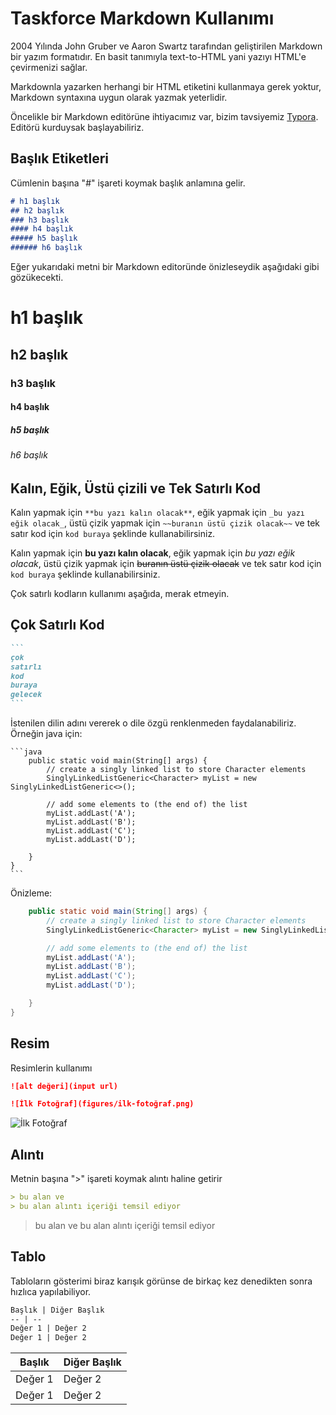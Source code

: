 # Taskforce Markdown Kullanımı

2004 Yılında John Gruber ve Aaron Swartz tarafından geliştirilen Markdown bir yazım formatıdır. En basit tanımıyla text-to-HTML yani yazıyı HTML'e çevirmenizi sağlar.

Markdownla yazarken herhangi bir HTML etiketini kullanmaya gerek yoktur, Markdown syntaxına uygun olarak yazmak yeterlidir.

Öncelikle bir Markdown editörüne ihtiyacımız var, bizim tavsiyemiz [Typora](https://typora.io). Editörü kurduysak başlayabiliriz.





## Başlık Etiketleri

Cümlenin başına "#" işareti koymak başlık anlamına gelir. 

``````markdown
# h1 başlık
## h2 başlık
### h3 başlık
#### h4 başlık
##### h5 başlık
###### h6 başlık
``````

Eğer yukarıdaki metni bir Markdown editoründe önizleseydik aşağıdaki gibi gözükecekti.

# h1 başlık

## h2 başlık

### h3 başlık

#### h4 başlık

##### h5 başlık

###### h6 başlık





## Kalın, Eğik, Üstü çizili ve Tek Satırlı Kod

Kalın yapmak için `**bu yazı kalın olacak**`, 
eğik yapmak için `_bu yazı eğik olacak_`, 
üstü çizik yapmak için `~~buranın üstü çizik olacak~~` 
ve tek satır kod için ``kod buraya`` şeklinde kullanabilirsiniz. 

Kalın yapmak için **bu yazı kalın olacak**, 
eğik yapmak için _bu yazı eğik olacak_, 
üstü çizik yapmak için ~~buranın üstü çizik olacak~~ 
ve tek satır kod için ``kod buraya`` şeklinde kullanabilirsiniz. 



Çok satırlı kodların kullanımı aşağıda, merak etmeyin.





## Çok Satırlı Kod

~~~markdown
```
çok
satırlı
kod
buraya
gelecek
```
~~~

İstenilen dilin adını vererek o dile özgü renklenmeden faydalanabiliriz. Örneğin java için:

````
​```java
    public static void main(String[] args) {
        // create a singly linked list to store Character elements
        SinglyLinkedListGeneric<Character> myList = new SinglyLinkedListGeneric<>();

        // add some elements to (the end of) the list
        myList.addLast('A');
        myList.addLast('B');
        myList.addLast('C');
        myList.addLast('D');

    }
}
​```
````

Önizleme:

``````java
    public static void main(String[] args) {
        // create a singly linked list to store Character elements
        SinglyLinkedListGeneric<Character> myList = new SinglyLinkedListGeneric<>();

        // add some elements to (the end of) the list
        myList.addLast('A');
        myList.addLast('B');
        myList.addLast('C');
        myList.addLast('D');

    }
}
``````



## Resim

Resimlerin kullanımı 

````markdown
![alt değeri](input url)
````


````markdown
![İlk Fotoğraf](figures/ilk-fotoğraf.png)
````

![İlk Fotoğraf](figures/ilk-fotoğraf.png)




## Alıntı

Metnin başına ">" işareti koymak alıntı haline getirir

```markdown
> bu alan ve
> bu alan alıntı içeriği temsil ediyor
```

> bu alan ve
> bu alan alıntı içeriği temsil ediyor

## Tablo

Tabloların gösterimi biraz karışık görünse de birkaç kez denedikten sonra hızlıca yapılabiliyor.

```markdown
Başlık | Diğer Başlık
-- | --
Değer 1 | Değer 2
Değer 1 | Değer 2
```


Başlık | Diğer Başlık
-- | --
Değer 1 | Değer 2
Değer 1 | Değer 2
